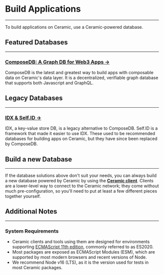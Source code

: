 # **Build Applications**

---

To build applications on Ceramic, use a Ceramic-powered database.

## **Featured Databases**

---

### [**ComposeDB: A Graph DB for Web3 Apps →**](https://composedb.js.org/)

ComposeDB is the latest and greatest way to build apps with composable data on Ceramic's data layer. It is a decentralized, verifiable graph database that supports both Javascript and GraphQL.

## **Legacy Databases**

---

### [**IDX & Self.ID →**](../reference/self-id/index.md)

IDX, a key-value store DB, is a legacy alternative to ComposeDB. Self.ID is a framework that made it easier to use IDX. These used to be recommended databases for building apps on Ceramic, but they have since been replaced by ComposeDB.

## **Build a new Database**

---

If the database solutions above don't suit your needs, you can always build a new database powered by Ceramic by using the [**Ceramic client**](../reference/core-clients/ceramic-http.md). Clients are a lower-level way to connect to the Ceramic network; they come without much pre-configuration, so you'll need to put at least a few different pieces together yourself.

## **Additional Notes**

---

### System Requirements

- Ceramic clients and tools using them are designed for environments supporting [ECMAScript 11th edition](https://262.ecma-international.org/11.0/), commonly referred to as ES2020.
- Most packages are exposed as ECMAScript Modules (ESM), which are supported by most modern browsers and recent versions of Node.
- We recommend Node v16 (LTS), as it is the version used for tests in most Ceramic packages.
